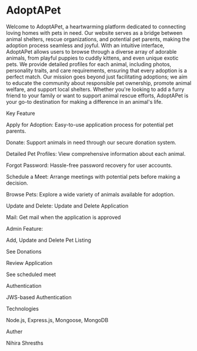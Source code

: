 # AdoptAPet

Welcome to AdoptAPet, a heartwarming platform dedicated to connecting loving homes with pets in need. Our website serves as a bridge between animal shelters, rescue organizations, and potential pet parents, making the adoption process seamless and joyful. With an intuitive interface, AdoptAPet allows users to browse through a diverse array of adorable animals, from playful puppies to cuddly kittens, and even unique exotic pets. We provide detailed profiles for each animal, including photos, personality traits, and care requirements, ensuring that every adoption is a perfect match. Our mission goes beyond just facilitating adoptions; we aim to educate the community about responsible pet ownership, promote animal welfare, and support local shelters. Whether you're looking to add a furry friend to your family or want to support animal rescue efforts, AdoptAPet is your go-to destination for making a difference in an animal's life.

Key Feature

Apply for Adoption: Easy-to-use application process for potential pet parents.

Donate: Support animals in need through our secure donation system.

Detailed Pet Profiles: View comprehensive information about each animal.

Forgot Password: Hassle-free password recovery for user accounts.

Schedule a Meet: Arrange meetings with potential pets before making a decision.

Browse Pets: Explore a wide variety of animals available for adoption.

Update and Delete: Update and Delete Application 

Mail: Get mail when the application is approved


Admin Feature:

Add, Update and Delete Pet Listing

See Donations

Review Application

See scheduled meet

Authentication

JWS-based Authentication

Technologies

Node.js, Express.js, Mongoose, MongoDB

Auther

Nihira Shresths